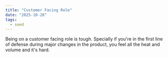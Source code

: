 ```yaml
---
title: "Customer Facing Role"
date: "2025-10-28"
tags:
  - seed
---
```

Being on a customer facing role is tough. Specially if you're in the first line of defense during major changes in the product, you feel all the heat and volume and it's hard.